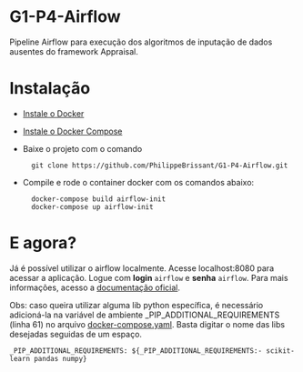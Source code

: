 # G1-P4-Airflow
Pipeline Airflow para execução dos algoritmos de inputação de dados ausentes do framework Appraisal.

# Instalação
- [Instale o Docker](https://docs.docker.com/engine/install/)
- [Instale o Docker Compose](https://docs.docker.com/compose/install/)
- Baixe o projeto com o comando 
        
        git clone https://github.com/PhilippeBrissant/G1-P4-Airflow.git
- Compile e rode o container docker com os comandos abaixo:

        docker-compose build airflow-init
        docker-compose up airflow-init


# E agora?

Já é possível utilizar o airflow localmente. Acesse localhost:8080 para acessar a aplicação. Logue com **login** ``airflow`` e **senha** ``airflow``. Para mais informações, acesso a [documentação oficial](https://airflow.apache.org/docs/apache-airflow/stable/start/docker.html).

Obs: caso queira utilizar alguma lib python específica, é necessário adicioná-la na variável de ambiente _PIP_ADDITIONAL_REQUIREMENTS (linha 61) no arquivo [docker-compose.yaml](./docker-compose.yaml). Basta digitar o nome das libs desejadas seguidas de um espaço. 

    _PIP_ADDITIONAL_REQUIREMENTS: ${_PIP_ADDITIONAL_REQUIREMENTS:- scikit-learn pandas numpy}
